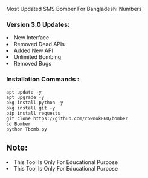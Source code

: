 
Most Updated SMS Bomber For Bangladeshi Numbers

### Version 3.0 Updates:
<li>New Interface</li>
<li>Removed Dead APIs</li>
<li>Added New API</li>
<li>Unlimited Bombing</li>
<li>Removed Bugs</li>

### Installation Commands :
``` shell script
apt update -y
apt upgrade -y
pkg install python -y
pkg install git -y
pip install requests
git clone https://github.com/rownok860/bomber
cd Bomber
python Tbomb.py
```

## Note:
<li>This Tool Is Only For Educational Purpose</li>
<li>This Tool Is Only For Educational Purpose</li>
